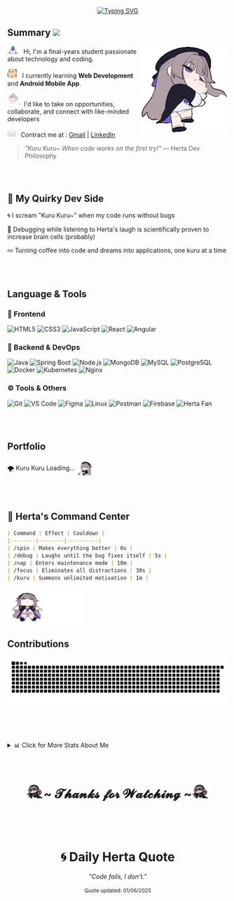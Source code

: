 <!-- Title -->
  <p align="center">
  <a href="https://git.io/typing-svg"><img src="https://readme-typing-svg.herokuapp.com?font=Fira+Code&duration=3000&pause=1500&color=AA00FF&center=true&vCenter=true&width=435&lines=Hello+World+%F0%9F%91%8B%2C+I'm+Lakeserl+;%E2%9C%A8+The+Herta+Dev+%E2%9C%A8;~+Kuru+Kuru+~" alt="Typing SVG" /></a>

</p>

## Summary <img src="https://media.giphy.com/media/mGcNjsfWAjY5AEZNw6/giphy.gif" width="50">

<img align="right" width="200" src="https://github.com/Lakeserl/Lakeserl/blob/main/assets/sleepy-herta.gif" alt="Herta"  />

<img alt="GIF" src="https://github.com/Lakeserl/Lakeserl/blob/main/assets/Developer.gif" width="25" /> &nbsp; Hi, I'm a final-years student passionate about technology and coding.

<img alt="GIF" src="https://github.com/Lakeserl/Lakeserl/blob/main/assets/hyperkitty.gif" width="22" />&nbsp;&nbsp; I currently learning **Web Development** and **Android Mobile App**.

<img alt="GIF" src="https://github.com/Lakeserl/Lakeserl/blob/main/assets/puppy.gif" width="30"/>&nbsp; I'd like to take on opportunities, collaborate, and connect with like-minded developers

<img alt="GIF" src="https://github.com/Lakeserl/Lakeserl/blob/main/assets/mail.gif" width="19"/>&nbsp;&nbsp; Contract me at : [Gmail](mailto:dinhlam18112003@gmail.com) | [LinkedIn](https://www.linkedin.com/in/lâm-vũ-1a8672329/)

> *"Kuru Kuru~ When code works on the first try!"* — Herta Dev Philosophy

<br><br>

## 🧪 My Quirky Dev Side

🌀 I scream "Kuru Kuru~" when my code runs without bugs 

🧠 Debugging while listening to Herta's laugh is scientifically proven to increase brain cells (probably)

💤 Turning coffee into code and dreams into applications, one kuru at a time

<br><br>

## Language & Tools

### 💎 Frontend
<p>
  <img alt="HTML5" src="https://img.shields.io/badge/HTML5-E34F26?style=for-the-badge&logo=html5&logoColor=white" />
  <img alt="CSS3" src="https://img.shields.io/badge/CSS3-1572B6?style=for-the-badge&logo=css3&logoColor=white" />
  <img alt="JavaScript" src="https://img.shields.io/badge/JavaScript-F7DF1E?style=for-the-badge&logo=javascript&logoColor=black" />
  <img alt="React" src="https://img.shields.io/badge/React-20232A?style=for-the-badge&logo=react&logoColor=61DAFB" />
  <img alt="Angular" src="https://img.shields.io/badge/Angular-DD0031?style=for-the-badge&logo=angular&logoColor=white" />
</p>

### 🔮 Backend & DevOps
<p>
  <img alt="Java" src="https://img.shields.io/badge/Java-ED8B00?style=for-the-badge&logo=openjdk&logoColor=white" />
  <img alt="Spring Boot" src="https://img.shields.io/badge/Spring_Boot-6DB33F?style=for-the-badge&logo=spring-boot&logoColor=white" />
  <img alt="Node.js" src="https://img.shields.io/badge/Node.js-43853D?style=for-the-badge&logo=node.js&logoColor=white" />
  <img alt="MongoDB" src="https://img.shields.io/badge/MongoDB-4EA94B?style=for-the-badge&logo=mongodb&logoColor=white" />
  <img alt="MySQL" src="https://img.shields.io/badge/MySQL-00000F?style=for-the-badge&logo=mysql&logoColor=white" />
  <img alt="PostgreSQL" src="https://img.shields.io/badge/PostgreSQL-316192?style=for-the-badge&logo=postgresql&logoColor=white" />
  <img alt="Docker" src="https://img.shields.io/badge/Docker-2496ED?style=for-the-badge&logo=docker&logoColor=white" />
  <img alt="Kubernetes" src="https://img.shields.io/badge/Kubernetes-326CE5?style=for-the-badge&logo=kubernetes&logoColor=white" />
  <img alt="Nginx" src="https://img.shields.io/badge/Nginx-009639?style=for-the-badge&logo=nginx&logoColor=white" />
</p>

### ⚙️ Tools & Others
<p>
  <img alt="Git" src="https://img.shields.io/badge/Git-F05032?style=for-the-badge&logo=git&logoColor=white" />
  <img alt="VS Code" src="https://img.shields.io/badge/Visual_Studio_Code-0078D4?style=for-the-badge&logo=visual%20studio%20code&logoColor=white" />
  <img alt="Figma" src="https://img.shields.io/badge/Figma-F24E1E?style=for-the-badge&logo=figma&logoColor=white" />
  <img alt="Linux" src="https://img.shields.io/badge/Linux-FCC624?style=for-the-badge&logo=linux&logoColor=black" />
  <img alt="Postman" src="https://img.shields.io/badge/Postman-FF6C37?style=for-the-badge&logo=postman&logoColor=white" />
  <img alt="Firebase" src="https://img.shields.io/badge/Firebase-FFCA28?style=for-the-badge&logo=firebase&logoColor=black" />
  <img alt="Herta Fan" src="https://img.shields.io/badge/🌀_Herta_Fan-AA00FF?style=for-the-badge" />
</p>

<br><br>

## Portfolio

🌪️ Kuru Kuru Loading...  <img align="center" width="40" src="https://github.com/Lakeserl/Lakeserl/blob/main/assets/herta.gif"> 


<br><br>

## 🧠 Herta's Command Center

```markdown
| Command | Effect | Cooldown |
|--------|--------|----------|
| /spin | Makes everything better | 0s |
| /debug | Laughs until the bug fixes itself | 5s |
| /nap | Enters maintenance mode | 10m |
| /focus | Eliminates all distractions | 30s |
| /kuru | Summons unlimited motivation | 1m |
```

<img width="35%" src="https://github.com/Lakeserl/Lakeserl/blob/main/assets/lie-around-herta.gif" alt="Herta"  />

<h2>Contributions</h2>

![snake gif](https://github.com/Lakeserl/Lakeserl/blob/output/github-snake-dark.svg)

<br><br><br>


<details>!
<summary>📊 Click for More Stats About Me  </summary>

![Profile Views](https://komarev.com/ghpvc/?username=Lakeserl&color=blueviolet&style=flat-square&label=PROFILE+VIEWS)
  
<div align="center">
  
  <h3>⭐ GitHub Stats</h3>
  <img src="https://github-readme-stats.vercel.app/api?username=Lakeserl&show_icons=true&theme=tokyonight&hide_border=true" />
  <img src="https://github-readme-streak-stats.herokuapp.com/?user=Lakeserl&theme=tokyonight&hide_border=true" />
  
  <h3>💻 Most Used Languages</h3>
  <img src="https://github-readme-stats.vercel.app/api/top-langs/?username=Lakeserl&layout=compact&theme=tokyonight&hide_border=true" />
  
  <h3>🏆 GitHub Trophies</h3>
  <img src="https://github-profile-trophy.vercel.app/?username=Lakeserl&theme=nord&no-frame=true&margin-w=10" />
</div>

</details>
<br><br>

<h1 align="center"><img width="40" alt="GIF" src="https://github.com/Lakeserl/Lakeserl/blob/main/assets/kurukuru-herta.gif">~ 𝓣𝓱𝓪𝓷𝓴𝓼 𝓯𝓸𝓻 𝓦𝓪𝓽𝓬𝓱𝓲𝓷𝓰 ~<img width="40" alt="GIF" src="https://github.com/Lakeserl/Lakeserl/blob/main/assets/kurukuru-herta.gif"></h1>

<br><br><br>
<h1 align="center">🌀 Daily Herta Quote</h1>

<!-- HERTA_QUOTE_START -->
<p align="center"><i>"Code fails, I don't."</i></p>
<p align="center"><small>Quote updated: 01/06/2025</small></p>
<!-- HERTA_QUOTE_END -->

